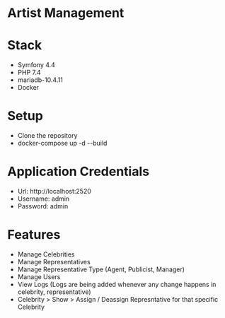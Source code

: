 # Artist Management

# Stack

- Symfony 4.4
- PHP 7.4
- mariadb-10.4.11
- Docker

# Setup

- Clone the repository
- docker-compose up -d --build

# Application Credentials

- Url: http://localhost:2520
- Username: admin
- Password: admin

# Features

- Manage Celebrities
- Manage Representatives
- Manage Representative Type (Agent, Publicist, Manager)
- Manage Users
- View Logs (Logs are being added whenever any change happens in celebrity, representative)
- Celebrity > Show > Assign / Deassign Represntative for that specific Celebrity
